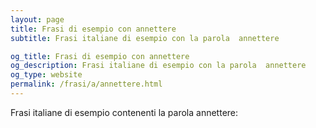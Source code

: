 ```yaml
---
layout: page
title: Frasi di esempio con annettere 
subtitle: Frasi italiane di esempio con la parola  annettere

og_title: Frasi di esempio con annettere 
og_description: Frasi italiane di esempio con la parola  annettere
og_type: website
permalink: /frasi/a/annettere.html
---
```


Frasi italiane di esempio contenenti la parola annettere:


